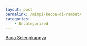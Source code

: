 ```yaml
---
layout: post
permalink: /mimpi-kecoa-di-rambut/
categories:
    - Uncategorized
---
```


[Baca Selengkapnya](/06)